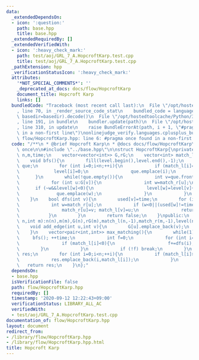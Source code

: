 ```yaml
---
data:
  _extendedDependsOn:
  - icon: ':question:'
    path: base.hpp
    title: base.hpp
  _extendedRequiredBy: []
  _extendedVerifiedWith:
  - icon: ':heavy_check_mark:'
    path: test/aoj/GRL_7_A.HopcroftKarp.test.cpp
    title: test/aoj/GRL_7_A.HopcroftKarp.test.cpp
  _pathExtension: hpp
  _verificationStatusIcon: ':heavy_check_mark:'
  attributes:
    '*NOT_SPECIAL_COMMENTS*': ''
    _deprecated_at_docs: docs/flow/HopcroftKarp
    document_title: Hopcroft Karp
    links: []
  bundledCode: "Traceback (most recent call last):\n  File \"/opt/hostedtoolcache/Python/3.8.5/x64/lib/python3.8/site-packages/onlinejudge_verify/documentation/build.py\"\
    , line 70, in _render_source_code_stat\n    bundled_code = language.bundle(stat.path,\
    \ basedir=basedir).decode()\n  File \"/opt/hostedtoolcache/Python/3.8.5/x64/lib/python3.8/site-packages/onlinejudge_verify/languages/cplusplus.py\"\
    , line 191, in bundle\n    bundler.update(path)\n  File \"/opt/hostedtoolcache/Python/3.8.5/x64/lib/python3.8/site-packages/onlinejudge_verify/languages/cplusplus_bundle.py\"\
    , line 310, in update\n    raise BundleErrorAt(path, i + 1, \"#pragma once found\
    \ in a non-first line\")\nonlinejudge_verify.languages.cplusplus_bundle.BundleErrorAt:\
    \ flow/HopcroftKarp.hpp: line 6: #pragma once found in a non-first line\n"
  code: "/**\n * @brief Hopcroft Karp\n * @docs docs/flow/HopcroftKarp\n */\n\n#pragma\
    \ once\n\n#include \"../base.hpp\"\n\nstruct HopcroftKarp{\nprivate:\n    int\
    \ n,m,time;\n    vector<vector<int>> G,rG;\n    vector<int> match_l,match_r,level,used;\n\
    \    void bfs(){\n        fill(level.begin(),level.end(),-1);\n        queue<int>\
    \ que;\n        for (int i=0;i<n;++i){\n            if (match_l[i]==-1){\n   \
    \             level[i]=0;\n                que.emplace(i);\n            }\n  \
    \      }\n        while(!que.empty()){\n            int v=que.front(); que.pop();\n\
    \            for (int u:G[v]){\n                int w=match_r[u];\n          \
    \      if (~w&&level[w]<0){\n                    level[w]=level[v]+1;\n      \
    \              que.emplace(w);\n                }\n            }\n        }\n\
    \    }\n    bool dfs(int v){\n        used[v]=time;\n        for (int u:G[v]){\n\
    \            int w=match_r[u];\n            if (w<0||(used[w]!=time&&level[w]==level[v]+1&&dfs(w))){\n\
    \                match_r[u]=v; match_l[v]=u;\n                return true;\n \
    \           }\n        }\n        return false;\n    }\npublic:\n    HopcroftKarp(int\
    \ n,int m):n(n),m(m),G(n),rG(m),match_l(n,-1),match_r(m,-1),level(n),used(n){}\n\
    \    void add_edge(int u,int v){\n        G[u].emplace_back(v);\n        rG[v].emplace_back(u);\n\
    \    }\n    vector<pair<int,int>> max_matching(){\n        while(1){\n       \
    \     bfs(); ++time;\n            int f=0;\n            for (int i=0;i<n;++i){\n\
    \                if (match_l[i]<0){\n                    f+=dfs(i);\n        \
    \        }\n            }\n            if (!f) break;\n        }\n        vector<pair<int,int>>\
    \ res;\n        for (int i=0;i<n;++i){\n            if (match_l[i]>=0){\n    \
    \            res.emplace_back(i,match_l[i]);\n            }\n        }\n     \
    \   return res;\n    }\n};"
  dependsOn:
  - base.hpp
  isVerificationFile: false
  path: flow/HopcroftKarp.hpp
  requiredBy: []
  timestamp: '2020-09-12 12:22:43+09:00'
  verificationStatus: LIBRARY_ALL_AC
  verifiedWith:
  - test/aoj/GRL_7_A.HopcroftKarp.test.cpp
documentation_of: flow/HopcroftKarp.hpp
layout: document
redirect_from:
- /library/flow/HopcroftKarp.hpp
- /library/flow/HopcroftKarp.hpp.html
title: Hopcroft Karp
---
```

